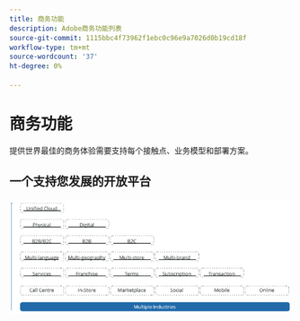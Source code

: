 ```yaml
---
title: 商务功能
description: Adobe商务功能列表
source-git-commit: 1115bbc4f73962f1ebc0c96e9a7026d0b19cd18f
workflow-type: tm+mt
source-wordcount: '37'
ht-degree: 0%

---
```



# 商务功能

提供世界最佳的商务体验需要支持每个接触点、业务模型和部署方案。

## 一个支持您发展的开放平台

![商业技术的价值](../../assets/playbooks/commerce-features.png)
